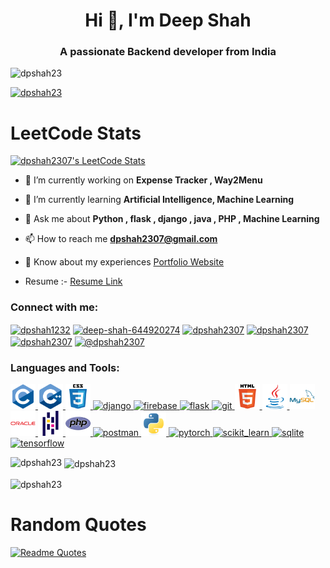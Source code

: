 <h1 align="center">Hi 👋, I'm Deep Shah</h1>
<h3 align="center">A passionate Backend developer from India</h3>


<p align="left"> <img src="https://komarev.com/ghpvc/?username=dpshah23&label=Profile%20views&color=0e75b6&style=flat" alt="dpshah23" /> </p>

<p align="left"> <a href="https://github-profile-trophy.vercel.app/?username=dpshah23"><img src="https://github-profile-trophy.vercel.app/?username=dpshah23" alt="dpshah23" /></a> </p>

# LeetCode Stats
[![dpshah2307's LeetCode Stats](https://leetcode-stats.vercel.app/api?username=dpshah2307&theme=Light)](https://leetcode.com/u/dpshah2307)

- 🔭 I’m currently working on **Expense Tracker , Way2Menu**

- 🌱 I’m currently learning **Artificial Intelligence, Machine Learning**

- 💬 Ask me about **Python , flask , django , java , PHP , Machine Learning**

- 📫 How to reach me **dpshah2307@gmail.com**

- 📄 Know about my experiences [Portfolio Website](https://deep-shah.onrender.com/)

- Resume :- [Resume Link](https://drive.google.com/file/d/11JRbOEc_yQrw21yNFi_x0rzpZ_ypO2tW/view)


<h3 align="left">Connect with me:</h3>
<p align="left">
<a href="https://twitter.com/dpshah1232" target="blank"><img align="center" src="https://raw.githubusercontent.com/rahuldkjain/github-profile-readme-generator/master/src/images/icons/Social/twitter.svg" alt="dpshah1232" height="30" width="40" /></a>
<a href="https://linkedin.com/in/deep-shah-644920274" target="blank"><img align="center" src="https://raw.githubusercontent.com/rahuldkjain/github-profile-readme-generator/master/src/images/icons/Social/linked-in-alt.svg" alt="deep-shah-644920274" height="30" width="40" /></a>
<a href="https://instagram.com/dpshah2307" target="blank"><img align="center" src="https://raw.githubusercontent.com/rahuldkjain/github-profile-readme-generator/master/src/images/icons/Social/instagram.svg" alt="dpshah2307" height="30" width="40" /></a>
<a href="https://www.hackerrank.com/dpshah2307" target="blank"><img align="center" src="https://raw.githubusercontent.com/rahuldkjain/github-profile-readme-generator/master/src/images/icons/Social/hackerrank.svg" alt="dpshah2307" height="30" width="40" /></a>
<a href="https://www.leetcode.com/dpshah2307" target="blank"><img align="center" src="https://raw.githubusercontent.com/rahuldkjain/github-profile-readme-generator/master/src/images/icons/Social/leet-code.svg" alt="dpshah2307" height="30" width="40" /></a>
<a href="https://www.hackerearth.com/@dpshah2307" target="blank"><img align="center" src="https://raw.githubusercontent.com/rahuldkjain/github-profile-readme-generator/master/src/images/icons/Social/hackerearth.svg" alt="@dpshah2307" height="30" width="40" /></a>
</p>
<h3 align="left">Languages and Tools:</h3>
<p align="left"> <a href="https://www.cprogramming.com/" target="_blank" rel="noreferrer"> <img src="https://raw.githubusercontent.com/devicons/devicon/master/icons/c/c-original.svg" alt="c" width="40" height="40"/> </a> <a href="https://www.w3schools.com/cpp/" target="_blank" rel="noreferrer"> <img src="https://raw.githubusercontent.com/devicons/devicon/master/icons/cplusplus/cplusplus-original.svg" alt="cplusplus" width="40" height="40"/> </a> <a href="https://www.w3schools.com/css/" target="_blank" rel="noreferrer"> <img src="https://raw.githubusercontent.com/devicons/devicon/master/icons/css3/css3-original-wordmark.svg" alt="css3" width="40" height="40"/> </a> <a href="https://www.djangoproject.com/" target="_blank" rel="noreferrer"> <img src="https://cdn.worldvectorlogo.com/logos/django.svg" alt="django" width="40" height="40"/> </a> <a href="https://firebase.google.com/" target="_blank" rel="noreferrer"> <img src="https://www.vectorlogo.zone/logos/firebase/firebase-icon.svg" alt="firebase" width="40" height="40"/> </a> <a href="https://flask.palletsprojects.com/" target="_blank" rel="noreferrer"> <img src="https://www.vectorlogo.zone/logos/pocoo_flask/pocoo_flask-icon.svg" alt="flask" width="40" height="40"/> </a> <a href="https://git-scm.com/" target="_blank" rel="noreferrer"> <img src="https://www.vectorlogo.zone/logos/git-scm/git-scm-icon.svg" alt="git" width="40" height="40"/> </a> <a href="https://www.w3.org/html/" target="_blank" rel="noreferrer"> <img src="https://raw.githubusercontent.com/devicons/devicon/master/icons/html5/html5-original-wordmark.svg" alt="html5" width="40" height="40"/> </a> <a href="https://www.java.com" target="_blank" rel="noreferrer"> <img src="https://raw.githubusercontent.com/devicons/devicon/master/icons/java/java-original.svg" alt="java" width="40" height="40"/> </a> <a href="https://www.mysql.com/" target="_blank" rel="noreferrer"> <img src="https://raw.githubusercontent.com/devicons/devicon/master/icons/mysql/mysql-original-wordmark.svg" alt="mysql" width="40" height="40"/> </a> <a href="https://www.oracle.com/" target="_blank" rel="noreferrer"> <img src="https://raw.githubusercontent.com/devicons/devicon/master/icons/oracle/oracle-original.svg" alt="oracle" width="40" height="40"/> </a> <a href="https://pandas.pydata.org/" target="_blank" rel="noreferrer"> <img src="https://raw.githubusercontent.com/devicons/devicon/2ae2a900d2f041da66e950e4d48052658d850630/icons/pandas/pandas-original.svg" alt="pandas" width="40" height="40"/> </a> <a href="https://www.php.net" target="_blank" rel="noreferrer"> <img src="https://raw.githubusercontent.com/devicons/devicon/master/icons/php/php-original.svg" alt="php" width="40" height="40"/> </a> <a href="https://postman.com" target="_blank" rel="noreferrer"> <img src="https://www.vectorlogo.zone/logos/getpostman/getpostman-icon.svg" alt="postman" width="40" height="40"/> </a> <a href="https://www.python.org" target="_blank" rel="noreferrer"> <img src="https://raw.githubusercontent.com/devicons/devicon/master/icons/python/python-original.svg" alt="python" width="40" height="40"/> </a> <a href="https://pytorch.org/" target="_blank" rel="noreferrer"> <img src="https://www.vectorlogo.zone/logos/pytorch/pytorch-icon.svg" alt="pytorch" width="40" height="40"/> </a> <a href="https://scikit-learn.org/" target="_blank" rel="noreferrer"> <img src="https://upload.wikimedia.org/wikipedia/commons/0/05/Scikit_learn_logo_small.svg" alt="scikit_learn" width="40" height="40"/> </a> <a href="https://www.sqlite.org/" target="_blank" rel="noreferrer"> <img src="https://www.vectorlogo.zone/logos/sqlite/sqlite-icon.svg" alt="sqlite" width="40" height="40"/> </a> <a href="https://www.tensorflow.org" target="_blank" rel="noreferrer"> <img src="https://www.vectorlogo.zone/logos/tensorflow/tensorflow-icon.svg" alt="tensorflow" width="40" height="40"/> </a> </p>

<p><img align="left" src="https://github-readme-stats.vercel.app/api/top-langs?username=dpshah23&show_icons=true&locale=en&layout=compact" alt="dpshah23" /></p>

<p>&nbsp;<img align="center" src="https://github-readme-stats.vercel.app/api?username=dpshah23&show_icons=true&locale=en" alt="dpshah23" /></p>

<p><img align="center" src="https://github-readme-streak-stats.herokuapp.com/?user=dpshah23&" alt="dpshah23" /></p>

# Random Quotes

[![Readme Quotes](https://quotes-github-readme.vercel.app/api?type=horizontal&theme=dark)](https://quotes-github-readme.vercel.app/api?type=horizontal&theme=dark)
